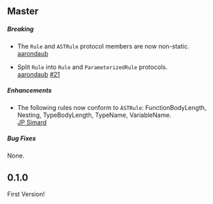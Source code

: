## Master

##### Breaking

* The `Rule` and `ASTRule` protocol members are now non-static.  
  [aarondaub](https://github.com/aarondaub)

* Split `Rule` into `Rule` and `ParameterizedRule` protocols.  
  [aarondaub](https://github.com/aarondaub)
  [#21](https://github.com/realm/SwiftLint/issues/21)

##### Enhancements

* The following rules now conform to `ASTRule`: 
  FunctionBodyLength, Nesting, TypeBodyLength, TypeName, VariableName.  
  [JP Simard](https://github.com/jpsim)

##### Bug Fixes

None.


## 0.1.0

First Version!
